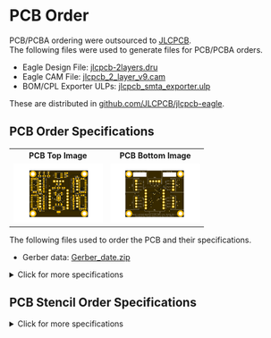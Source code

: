 <html lang="en">

<head>
	<meta charset="uft-8">
	<meta name="author" content="Masato Kubotera">
    <meta name="description" content="">
</head>

<body>
	<h1>PCB Order</h1>
        <p>
            PCB/PCBA ordering were outsourced to <a href="https://jlcpcb.com/">JLCPCB</a>.<br>
            The following files were used to generate files for PCB/PCBA orders.
            <ul>
                <li>Eagle Design File:
                    <a href="https://github.com/JLCPCB/jlcpcb-eagle/blob/master/design%20rules/jlcpcb-2layers.dru">jlcpcb-2layers.dru</a>
                </li>
                <li>Eagle CAM File:
                    <a href="https://github.com/JLCPCB/jlcpcb-eagle/blob/master/cam/jlcpcb_2_layer_v9.cam">jlcpcb_2_layer_v9.cam</a>
                </li>
                <li>BOM/CPL Exporter ULPs:
                    <a href="https://github.com/JLCPCB/jlcpcb-eagle/blob/master/ulps/jlcpcb_smta_exporter.ulp">jlcpcb_smta_exporter.ulp</a>
                </li>
            </ul>
            These are distributed in <a href="https://github.com/JLCPCB/jlcpcb-eagle">github.com/JLCPCB/jlcpcb-eagle</a>.<br>
        </p>
    <h2>PCB Order Specifications</h2>
        <p>           
            <table>
                <tr>
                    <th>PCB Top Image</th>
                    <th>PCB Bottom Image</th>
                </tr>
                <tr>
                    <td><img src="../images/brd_top.png" width="160px"></td>
                    <td><img src="../images/brd_bottom.png" width="160px"></td>
                </tr>
            </table>
            The following  files used to order the PCB and their specifications. 
            <ul>
                <li>Gerber data: <a href="Gerber_date.zip">Gerber_date.zip</a></li>
            </ul>
            <details close>
                <summary>Click for more specifications</summary>
                <ul>                
                    <li>Base Material: FR-4</li>
                    <li>Layers: 2</li>
                    <li>Dimension: 50 mm * 40 mm</li>
                    <li>Product Type: Industrial/Consumer electronics</li>
                    <li>Different Design: 1</li>
                    <li>Delivery Format: Single PCB</li>
                    <li>PCB Thickness: 1.6</li>
                    <li>Impedance Control: no</li>
                    <li>PCB Color: 	Black</li>
                    <li>Silkscreen: White</li>
                    <li>Surface Finish: HASL(with lead)</li>
                    <li>Outer Copper Weight: 1 oz</li>
                    <li>Via Covering: Tented</li>
                    <li>Board Outline Tolerance: ±0.2mm(Regular)</li>
                    <li>Confirm Production file: No</li>                
                    <li>Remove Order Number: Yes</li>
                    <li>Deburring/Edge rounding: No</li>
                    <li>Flying Probe Test: Fully Test</li>
                    <li>Gold Fingers: No</li>
                    <li>Castellated Holes: No</li>
                    <li>4-Wire Kelvin Test: No</li>
                    <li>Paper between PCBs: No</li>
                    <li>Appearance Quality: IPC Class 2 Standard</li>
                    <li>Silkscreen Technology: Ink-jet/Screen Printing</li>
                    <li>Package Box: With JLCPCB logo</li>
                </ul>
            </details>
        </p>
    <h2>PCB Stencil Order Specifications</h2>
        <p>
                <details close>
                <summary>Click for more specifications</summary>
                <ul>                
                    <li>Framework: No</li>                
                    <li>Step Stencil: No</li>                
                    <li>Dimension: 50 mm * 40 mm</li>                
                    <li>Stencil Side: Top</li>                
                    <li>Electropolishing: Sanding</li>                
                    <li>Fiducials: No Fiducial</li>                
                    <li>Confirm Production file: No</li>
                </ul>
            </details>
        </p>
    </body>
</html>
